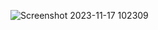 
![Screenshot 2023-11-17 102309](https://github.com/tankgon/Flutter_Words/assets/91188568/c6d5b5a9-a0c3-4b7c-babd-43fe574f65b0)
